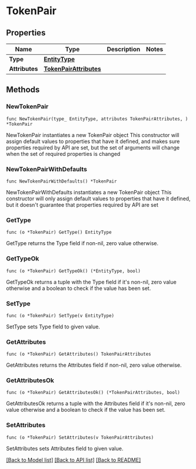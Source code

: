 # TokenPair

## Properties

Name | Type | Description | Notes
------------ | ------------- | ------------- | -------------
**Type** | [**EntityType**](EntityType.md) |  | 
**Attributes** | [**TokenPairAttributes**](TokenPairAttributes.md) |  | 

## Methods

### NewTokenPair

`func NewTokenPair(type_ EntityType, attributes TokenPairAttributes, ) *TokenPair`

NewTokenPair instantiates a new TokenPair object
This constructor will assign default values to properties that have it defined,
and makes sure properties required by API are set, but the set of arguments
will change when the set of required properties is changed

### NewTokenPairWithDefaults

`func NewTokenPairWithDefaults() *TokenPair`

NewTokenPairWithDefaults instantiates a new TokenPair object
This constructor will only assign default values to properties that have it defined,
but it doesn't guarantee that properties required by API are set

### GetType

`func (o *TokenPair) GetType() EntityType`

GetType returns the Type field if non-nil, zero value otherwise.

### GetTypeOk

`func (o *TokenPair) GetTypeOk() (*EntityType, bool)`

GetTypeOk returns a tuple with the Type field if it's non-nil, zero value otherwise
and a boolean to check if the value has been set.

### SetType

`func (o *TokenPair) SetType(v EntityType)`

SetType sets Type field to given value.


### GetAttributes

`func (o *TokenPair) GetAttributes() TokenPairAttributes`

GetAttributes returns the Attributes field if non-nil, zero value otherwise.

### GetAttributesOk

`func (o *TokenPair) GetAttributesOk() (*TokenPairAttributes, bool)`

GetAttributesOk returns a tuple with the Attributes field if it's non-nil, zero value otherwise
and a boolean to check if the value has been set.

### SetAttributes

`func (o *TokenPair) SetAttributes(v TokenPairAttributes)`

SetAttributes sets Attributes field to given value.



[[Back to Model list]](../README.md#documentation-for-models) [[Back to API list]](../README.md#documentation-for-api-endpoints) [[Back to README]](../README.md)


